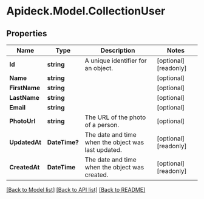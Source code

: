 # Apideck.Model.CollectionUser

## Properties

Name | Type | Description | Notes
------------ | ------------- | ------------- | -------------
**Id** | **string** | A unique identifier for an object. | [optional] [readonly] 
**Name** | **string** |  | [optional] 
**FirstName** | **string** |  | [optional] 
**LastName** | **string** |  | [optional] 
**Email** | **string** |  | [optional] 
**PhotoUrl** | **string** | The URL of the photo of a person. | [optional] 
**UpdatedAt** | **DateTime?** | The date and time when the object was last updated. | [optional] [readonly] 
**CreatedAt** | **DateTime** | The date and time when the object was created. | [optional] [readonly] 

[[Back to Model list]](../README.md#documentation-for-models) [[Back to API list]](../README.md#documentation-for-api-endpoints) [[Back to README]](../README.md)


